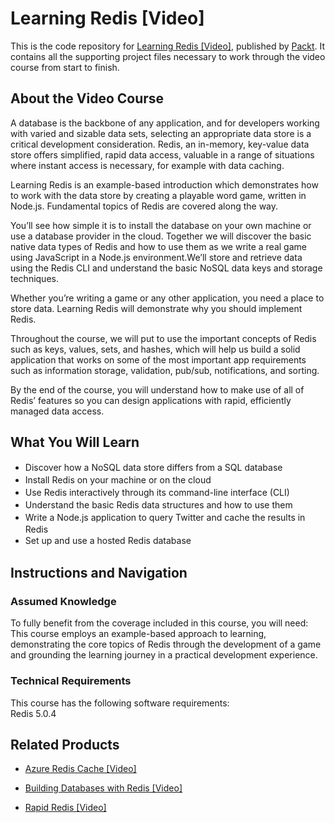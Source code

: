 # Learning Redis [Video]
This is the code repository for [Learning Redis [Video]](https://www.packtpub.com/big-data-and-business-intelligence/learning-redis-video?utm_source=github&utm_medium=repository&utm_campaign=9781784396596), published by [Packt](https://www.packtpub.com/?utm_source=github). It contains all the supporting project files necessary to work through the video course from start to finish.
## About the Video Course
A database is the backbone of any application, and for developers working with varied and sizable data sets, selecting an appropriate data store is a critical development consideration. Redis, an in-memory, key-value data store offers simplified, rapid data access, valuable in a range of situations where instant access is necessary, for example with data caching.

Learning Redis is an example-based introduction which demonstrates how to work with the data store by creating a playable word game, written in Node.js. Fundamental topics of Redis are covered along the way.

You’ll see how simple it is to install the database on your own machine or use a database provider in the cloud. Together we will discover the basic native data types of Redis and how to use them as we write a real game using JavaScript in a Node.js environment.We’ll store and retrieve data using the Redis CLI and understand the basic NoSQL data keys and storage techniques.

Whether you’re writing a game or any other application, you need a place to store data. Learning Redis will demonstrate why you should implement Redis.

Throughout the course, we will put to use the important concepts of Redis such as keys, values, sets, and hashes, which will help us build a solid application that works on some of the most important app requirements such as information storage, validation, pub/sub, notifications, and sorting.

By the end of the course, you will understand how to make use of all of Redis’ features so you can design applications with rapid, efficiently managed data access.

<H2>What You Will Learn</H2>
<DIV class=book-info-will-learn-text>
<UL>
<LI><SPAN style="LINE-HEIGHT: 20px; BACKGROUND-COLOR: transparent">Discover how a NoSQL data store differs from a SQL database</SPAN> 
<LI><SPAN style="LINE-HEIGHT: 20px; BACKGROUND-COLOR: transparent">Install Redis on your machine or on the cloud</SPAN> 
<LI><SPAN style="LINE-HEIGHT: 20px; BACKGROUND-COLOR: transparent">Use Redis interactively through its command-line interface (CLI)</SPAN> 
<LI><SPAN style="LINE-HEIGHT: 20px; BACKGROUND-COLOR: transparent">Understand the basic Redis data structures and how to use them</SPAN> 
<LI><SPAN style="LINE-HEIGHT: 20px; BACKGROUND-COLOR: transparent">Write a Node.js application to query Twitter and cache the results in Redis</SPAN> 
<LI><SPAN style="LINE-HEIGHT: 20px; BACKGROUND-COLOR: transparent">Set up and use a hosted Redis database</SPAN> </LI></UL></DIV>

## Instructions and Navigation
### Assumed Knowledge
To fully benefit from the coverage included in this course, you will need:<br/>
This course employs an example-based approach to learning, demonstrating the core topics of Redis through the development of a game and grounding the learning journey in a practical development experience.
### Technical Requirements
This course has the following software requirements:<br/>
Redis 5.0.4

## Related Products
* [Azure Redis Cache [Video]](https://www.packtpub.com/virtualization-and-cloud/azure-redis-cache-video?utm_source=github&utm_medium=repository&utm_campaign=9781789344332)

* [Building Databases with Redis [Video]](https://www.packtpub.com/big-data-and-business-intelligence/building-databases-redis-video?utm_source=github&utm_medium=repository&utm_campaign=9781783284115)

* [Rapid Redis [Video] ](https://www.packtpub.com/big-data-and-business-intelligence/rapid-redis-video?utm_source=github&utm_medium=repository&utm_campaign=9781784395452)

